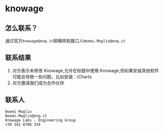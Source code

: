 # knowage

## 怎么联系？

通过官方`knowage@eng.it`邮箱转到接口人`Noemi.Maglio@eng.it`

## 联系结果

1. 对方表示未修改 Knowage,允许在标题中使用 Knowage,但如果安装其他软件可能会导致一些问题，比如安装：iCharts
2. 对方邀请我们成为合作伙伴

## 联系人

```
Noemi Maglio
Noemi.Maglio@eng.it
Knowage Labs - Engineering Group
+39 342 0708 334
```
